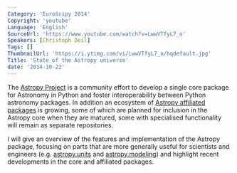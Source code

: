 ```yaml
---
Category: 'EuroScipy 2014'
Copyright: 'youtube'
Language: 'English'
SourceUrl: 'https://www.youtube.com/watch?v=LwwVTfyL7_o'
Speakers: [Christoph Deil]
Tags: []
ThumbnailUrl: 'https://i.ytimg.com/vi/LwwVTfyL7_o/hqdefault.jpg'
Title: 'State of the Astropy universe'
date: '2014-10-22'
---
```

The [Astropy Project](http://www.astropy.org/) is a community effort to develop a single core package
for Astronomy in Python and foster interoperability between Python astronomy
packages. In addition an ecosystem of [Astropy affiliated packages](http://www.astropy.org/affiliated/index.html) is
growing, some of which are planned for inclusion in the Astropy core when
they are matured, some with specialised functionality will remain as
separate repositories.

I will give an overview of the features and implementation of the Astropy
package, focusing on parts that are more generally useful for scientists and
engineers (e.g. [astropy.units](http://docs.astropy.org/en/latest/units/index.html) and [astropy.modeling](http://docs.astropy.org/en/latest/modeling/index.html)) and highlight recent
developments in the core and affiliated packages.
